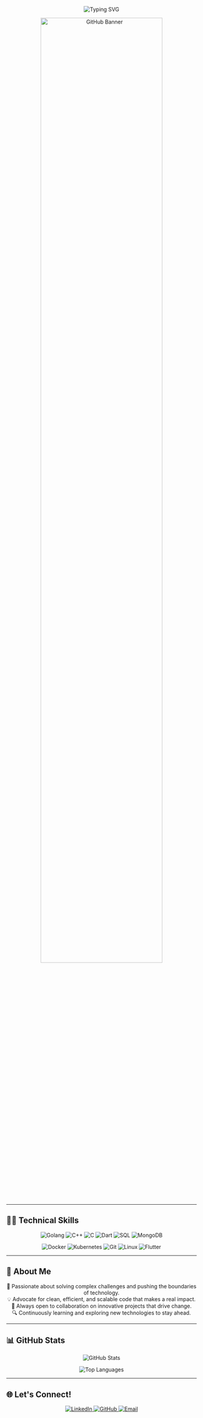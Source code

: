 <div align="center">
  
  ![Typing SVG](https://readme-typing-svg.demolab.com?font=Fira+Code&size=32&duration=2800&pause=2000&color=00BFFF&center=true&vCenter=true&width=940&lines=✨+Nagabhushana+H+K+✨;Welcome+to+My+GitHub+Profile!;Let's+Innovate+and+Collaborate!)

  <img src="github_readm.jpg" alt="GitHub Banner" style="width:80%; border-radius:10px;">
  
</div>

---

## 👨‍💻 Technical Skills

<p align="center">
  <img src="https://img.shields.io/badge/-Golang-00ADD8?logo=go&logoColor=white&style=for-the-badge" alt="Golang">
  <img src="https://img.shields.io/badge/-C++-00599C?logo=c%2B%2B&logoColor=white&style=for-the-badge" alt="C++">
  <img src="https://img.shields.io/badge/-C-A8B9CC?logo=c&logoColor=white&style=for-the-badge" alt="C">
  <img src="https://img.shields.io/badge/-Dart-0175C2?logo=dart&logoColor=white&style=for-the-badge" alt="Dart">
  <img src="https://img.shields.io/badge/-SQL-4479A1?logo=postgresql&logoColor=white&style=for-the-badge" alt="SQL">
  <img src="https://img.shields.io/badge/-MongoDB-47A248?logo=mongodb&logoColor=white&style=for-the-badge" alt="MongoDB">
</p>

<p align="center">
  <img src="https://img.shields.io/badge/-Docker-2496ED?logo=docker&logoColor=white&style=for-the-badge" alt="Docker">
  <img src="https://img.shields.io/badge/-Kubernetes-326CE5?logo=kubernetes&logoColor=white&style=for-the-badge" alt="Kubernetes">
  <img src="https://img.shields.io/badge/-Git-F05032?logo=git&logoColor=white&style=for-the-badge" alt="Git">
  <img src="https://img.shields.io/badge/-Linux-FCC624?logo=linux&logoColor=black&style=for-the-badge" alt="Linux">
  <img src="https://img.shields.io/badge/-Flutter-02569B?logo=flutter&logoColor=white&style=for-the-badge" alt="Flutter">
</p>

---

## 🌟 About Me

<p align="center">
🚀 Passionate about solving complex challenges and pushing the boundaries of technology. <br>
💡 Advocate for clean, efficient, and scalable code that makes a real impact. <br>
🤝 Always open to collaboration on innovative projects that drive change. <br>
🔍 Continuously learning and exploring new technologies to stay ahead.  
</p>

---

## 📊 GitHub Stats  

<div align="center">

  ![GitHub Stats](https://github-readme-stats.vercel.app/api?username=bhushan-aruto&show_icons=true&theme=tokyonight&hide_border=true)
  
  ![Top Languages](https://github-readme-stats.vercel.app/api/top-langs/?username=bhushan-aruto&layout=compact&theme=tokyonight&hide_border=true)

</div>

---

## 🌐 Let's Connect!

<p align="center">
  <a href="https://linkedin.com/in/bhushanaruto05">
    <img src="https://img.shields.io/badge/-LinkedIn-0A66C2?logo=linkedin&logoColor=white&style=for-the-badge" alt="LinkedIn">
  </a>
  <a href="https://github.com/bhushan-aruto">
    <img src="https://img.shields.io/badge/-GitHub-181717?logo=github&logoColor=white&style=for-the-badge" alt="GitHub">
  </a>
  <a href="mailto:developer.bhushanhk@gmail.com">
    <img src="https://img.shields.io/badge/-Email-D14836?logo=gmail&logoColor=white&style=for-the-badge" alt="Email">
  </a>
</p>
